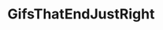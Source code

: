 ---
title: GifsThatEndJustRight
crosslinks:
- livven
- oddlysatisfying
- rage
- gifs
- perfectloops
---